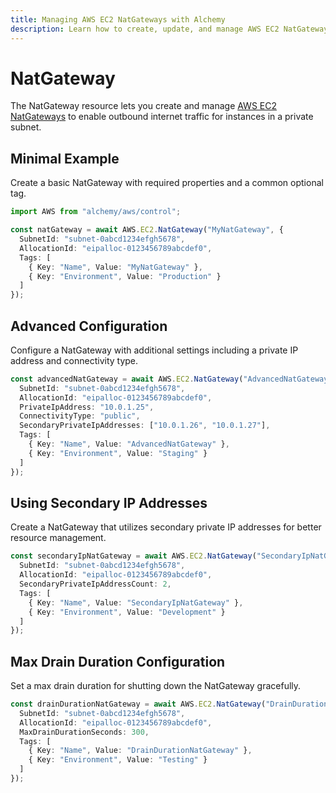 ```yaml
---
title: Managing AWS EC2 NatGateways with Alchemy
description: Learn how to create, update, and manage AWS EC2 NatGateways using Alchemy Cloud Control.
---
```


# NatGateway

The NatGateway resource lets you create and manage [AWS EC2 NatGateways](https://docs.aws.amazon.com/ec2/latest/userguide/) to enable outbound internet traffic for instances in a private subnet.

## Minimal Example

Create a basic NatGateway with required properties and a common optional tag.

```ts
import AWS from "alchemy/aws/control";

const natGateway = await AWS.EC2.NatGateway("MyNatGateway", {
  SubnetId: "subnet-0abcd1234efgh5678",
  AllocationId: "eipalloc-0123456789abcdef0",
  Tags: [
    { Key: "Name", Value: "MyNatGateway" },
    { Key: "Environment", Value: "Production" }
  ]
});
```

## Advanced Configuration

Configure a NatGateway with additional settings including a private IP address and connectivity type.

```ts
const advancedNatGateway = await AWS.EC2.NatGateway("AdvancedNatGateway", {
  SubnetId: "subnet-0abcd1234efgh5678",
  AllocationId: "eipalloc-0123456789abcdef0",
  PrivateIpAddress: "10.0.1.25",
  ConnectivityType: "public",
  SecondaryPrivateIpAddresses: ["10.0.1.26", "10.0.1.27"],
  Tags: [
    { Key: "Name", Value: "AdvancedNatGateway" },
    { Key: "Environment", Value: "Staging" }
  ]
});
```

## Using Secondary IP Addresses

Create a NatGateway that utilizes secondary private IP addresses for better resource management.

```ts
const secondaryIpNatGateway = await AWS.EC2.NatGateway("SecondaryIpNatGateway", {
  SubnetId: "subnet-0abcd1234efgh5678",
  AllocationId: "eipalloc-0123456789abcdef0",
  SecondaryPrivateIpAddressCount: 2,
  Tags: [
    { Key: "Name", Value: "SecondaryIpNatGateway" },
    { Key: "Environment", Value: "Development" }
  ]
});
```

## Max Drain Duration Configuration

Set a max drain duration for shutting down the NatGateway gracefully.

```ts
const drainDurationNatGateway = await AWS.EC2.NatGateway("DrainDurationNatGateway", {
  SubnetId: "subnet-0abcd1234efgh5678",
  AllocationId: "eipalloc-0123456789abcdef0",
  MaxDrainDurationSeconds: 300,
  Tags: [
    { Key: "Name", Value: "DrainDurationNatGateway" },
    { Key: "Environment", Value: "Testing" }
  ]
});
```